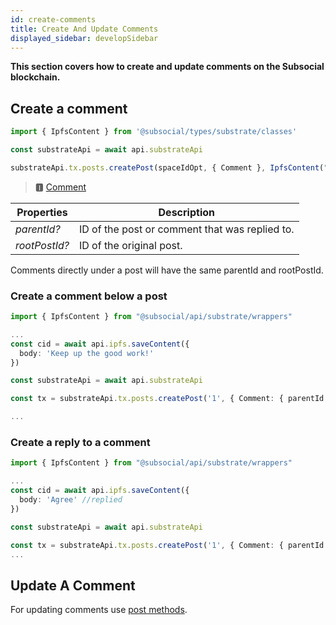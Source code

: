 ```yaml
---
id: create-comments
title: Create And Update Comments
displayed_sidebar: developSidebar
---
```

**This section covers how to create and update comments on the Subsocial blockchain.**

## Create a comment

```typescript
import { IpfsContent } from '@subsocial/types/substrate/classes'

const substrateApi = await api.substrateApi

substrateApi.tx.posts.createPost(spaceIdOpt, { Сomment }, IpfsContent("CID of your content"))
```

> 🅸 [Comment](https://docs.subsocial.network/js-docs/js-sdk/interfaces/interfaces.comment.html) 

| Properties    | Description |
| ----------- | ----------- |
| _parentId?_ | ID of the post or comment that was replied to. |
| _rootPostId?_ | ID of the original post. |

Comments directly under a post will have the same parentId and rootPostId.

### Create a comment below a post

```typescript
import { IpfsContent } from "@subsocial/api/substrate/wrappers"

...
const cid = await api.ipfs.saveContent({
  body: 'Keep up the good work!'
})

const substrateApi = await api.substrateApi

const tx = substrateApi.tx.posts.createPost('1', { Comment: { parentId: null, rootPostId: '1'}}, IpfsContent(cid))

...
```

### Create a reply to a comment

```typescript
import { IpfsContent } from "@subsocial/api/substrate/wrappers"

...
const cid = await api.ipfs.saveContent({
  body: 'Agree' //replied
})

const substrateApi = await api.substrateApi

const tx = substrateApi.tx.posts.createPost('1', { Comment: { parentId: '2', rootPostId: '1'}}, IpfsContent(cid))
...
```

## Update A Comment

For updating comments use [post methods](/docs/develop/how-to-guides/posts/create-posts).
